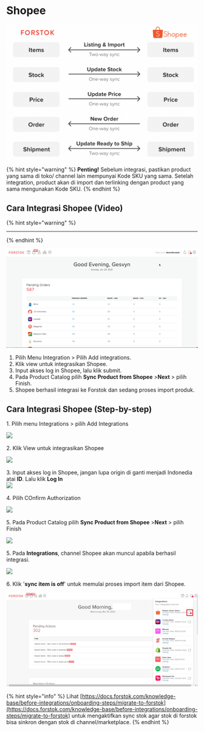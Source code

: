 # Shopee

![](../../.gitbook/assets/screen-shot-2021-05-31-at-1.15.28-pm.png)

{% hint style="warning" %}
**Penting!**  Sebelum integrasi, pastikan product yang sama di toko/ channel lain mempunyai Kode SKU yang sama. Setelah integration, product akan di import dan terlinking dengan product yang sama mengunakan Kode SKU.
{% endhint %}

## Cara Integrasi Shopee (Video)

{% hint style="warning" %}
****
{% endhint %}

![](../../.gitbook/assets/23.gif)

1. Pilih Menu Integration > Pilih Add integrations.
2. Klik view untuk integrasikan Shopee.
3. Input akses log in Shopee, lalu klik submit.
4. Pada Product Catalog pilih **Sync Product from Shopee** >**Next** > pilih Finish.
5. Shopee berhasil integrasi ke Forstok dan sedang proses import produk.

## Cara Integrasi Shopee (Step-by-step)

1\. Pilih menu Integrations > pilih Add Integrations

![](https://s3.amazonaws.com/cdn.freshdesk.com/data/helpdesk/attachments/production/48062574882/original/BdIDq-WRz6e8oEZ9NQnU1Uj6VFDxR3Meuw.png?1601815709)

2\. Klik View untuk integrasikan Shopee

![](https://s3.amazonaws.com/cdn.freshdesk.com/data/helpdesk/attachments/production/48062576066/original/rCV9GOmfmeEs7ugMpz9dRgflYHgyBxedyQ.png?1601817441)

3\. Input akses log in Shopee, jangan lupa origin di ganti menjadi Indonedia atai **ID**. Lalu klik **Log In**\
![](https://s3.amazonaws.com/cdn.freshdesk.com/data/helpdesk/attachments/production/48062576126/original/ds\_x2M30A5WxxZAW4ONXx3ARvGDj7gojMw.png?1601817513)

4\. Pilih COnfirm Authorization

![](https://s3.amazonaws.com/cdn.freshdesk.com/data/helpdesk/attachments/production/48062576218/original/40DmucYg6jMakhcnhIz9VmcKw3I3DFnHCA.png?1601817583)

5\. Pada Product Catalog pilih **Sync Product from Shopee** >**Next** > pilih Finish&#x20;

![](https://s3.amazonaws.com/cdn.freshdesk.com/data/helpdesk/attachments/production/48062576273/original/chu1WzWOwkvpehousVnzpUWPRBz2IFX1\_w.png?1601817662)

5\. Pada **Integrations**, channel Shopee akan muncul apabila berhasil integrasi.&#x20;

![](https://s3.amazonaws.com/cdn.freshdesk.com/data/helpdesk/attachments/production/48062576309/original/po6DiARMZNrZOTyw0dt1AiC5O79sgO6YhQ.png?1601817734)

6\. Klik '**sync item is off**' untuk memulai proses import item dari Shopee.

![Tanda seru berarti sync item masih off, stok dari Forstok belum sync dengan channel/marketplace](<../../.gitbook/assets/Screenshot 2022-03-30 102810.jpg>)

{% hint style="info" %}
Lihat [https://docs.forstok.com/knowledge-base/before-integrations/onboarding-steps/migrate-to-forstok](https://docs.forstok.com/knowledge-base/before-integrations/onboarding-steps/migrate-to-forstok) untuk mengaktifkan sync stok agar stok di forstok bisa sinkron dengan stok di channel/marketplace.
{% endhint %}
